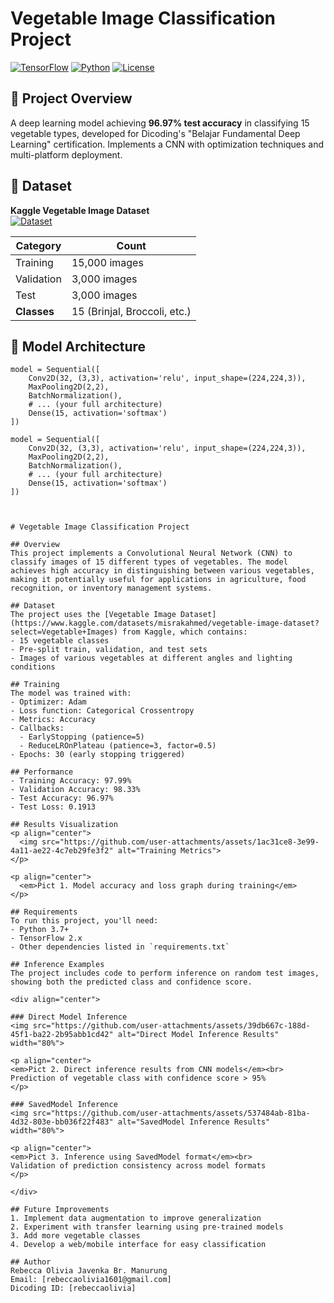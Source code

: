 # Vegetable Image Classification Project
[![TensorFlow](https://img.shields.io/badge/TensorFlow-2.12.0-orange)](https://www.tensorflow.org/)
[![Python](https://img.shields.io/badge/Python-3.9+-blue)](https://www.python.org/)
[![License](https://img.shields.io/badge/License-MIT-green)](LICENSE)

## 📌 Project Overview
A deep learning model achieving **96.97% test accuracy** in classifying 15 vegetable types, developed for Dicoding's "Belajar Fundamental Deep Learning" certification. Implements a CNN with optimization techniques and multi-platform deployment.

## 🥦 Dataset
**Kaggle Vegetable Image Dataset**  
[![Dataset](https://img.shields.io/badge/Dataset-Kaggle-blue)](https://www.kaggle.com/datasets/misrakahmed/vegetable-image-dataset)

| Category       | Count |
|----------------|-------|
| Training       | 15,000 images |
| Validation     | 3,000 images |
| Test           | 3,000 images |
| **Classes**    | 15 (Brinjal, Broccoli, etc.) |

## 🧠 Model Architecture
```
model = Sequential([
    Conv2D(32, (3,3), activation='relu', input_shape=(224,224,3)),
    MaxPooling2D(2,2),
    BatchNormalization(),
    # ... (your full architecture)
    Dense(15, activation='softmax')
])

model = Sequential([
    Conv2D(32, (3,3), activation='relu', input_shape=(224,224,3)),
    MaxPooling2D(2,2),
    BatchNormalization(),
    # ... (your full architecture)
    Dense(15, activation='softmax')
])



# Vegetable Image Classification Project

## Overview
This project implements a Convolutional Neural Network (CNN) to classify images of 15 different types of vegetables. The model achieves high accuracy in distinguishing between various vegetables, making it potentially useful for applications in agriculture, food recognition, or inventory management systems.

## Dataset
The project uses the [Vegetable Image Dataset](https://www.kaggle.com/datasets/misrakahmed/vegetable-image-dataset?select=Vegetable+Images) from Kaggle, which contains:
- 15 vegetable classes
- Pre-split train, validation, and test sets
- Images of various vegetables at different angles and lighting conditions

## Training
The model was trained with:
- Optimizer: Adam
- Loss function: Categorical Crossentropy
- Metrics: Accuracy
- Callbacks:
  - EarlyStopping (patience=5)
  - ReduceLROnPlateau (patience=3, factor=0.5)
- Epochs: 30 (early stopping triggered)

## Performance
- Training Accuracy: 97.99%
- Validation Accuracy: 98.33%
- Test Accuracy: 96.97%
- Test Loss: 0.1913

## Results Visualization
<p align="center">
  <img src="https://github.com/user-attachments/assets/1ac31ce8-3e99-4a11-ae22-4c7eb29fe3f2" alt="Training Metrics">
</p>

<p align="center">
  <em>Pict 1. Model accuracy and loss graph during training</em>
</p>

## Requirements
To run this project, you'll need:
- Python 3.7+
- TensorFlow 2.x
- Other dependencies listed in `requirements.txt`

## Inference Examples
The project includes code to perform inference on random test images, showing both the predicted class and confidence score.

<div align="center">

### Direct Model Inference
<img src="https://github.com/user-attachments/assets/39db667c-188d-45f1-ba22-2b95abb1cd42" alt="Direct Model Inference Results" width="80%">

<p align="center">
<em>Pict 2. Direct inference results from CNN models</em><br>
Prediction of vegetable class with confidence score > 95%
</p>

### SavedModel Inference  
<img src="https://github.com/user-attachments/assets/537484ab-81ba-4d32-803e-bb036f22f483" alt="SavedModel Inference Results" width="80%">

<p align="center">
<em>Pict 3. Inference using SavedModel format</em><br>
Validation of prediction consistency across model formats
</p>

</div>

## Future Improvements
1. Implement data augmentation to improve generalization
2. Experiment with transfer learning using pre-trained models
3. Add more vegetable classes
4. Develop a web/mobile interface for easy classification

## Author
Rebecca Olivia Javenka Br. Manurung
Email: [rebeccaolivia1601@gmail.com]
Dicoding ID: [rebeccaolivia]
